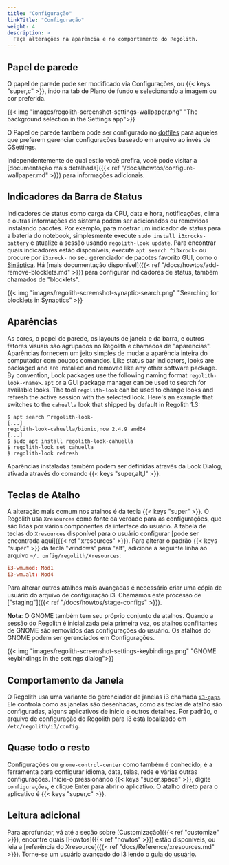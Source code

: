 ```yaml
---
title: "Configuração"
linkTitle: "Configuração"
weight: 4
description: >
  Faça alterações na aparência e no comportamento do Regolith.
---
```


## Papel de parede

O papel de parede pode ser modificado via Configurações, ou {{< keys "super,c" >}}, indo na tab de Plano de fundo e selecionando a imagem ou cor preferida.

{{< img "images/regolith-screenshot-settings-wallpaper.png" "The background selection in the Settings app">}}

O Papel de parede também pode ser configurado no [dotfiles](https://en.wikipedia.org/wiki/Hidden_file_and_hidden_directory) para aqueles que preferem gerenciar configurações baseado em arquivo ao invés de GSettings.

Independentemente de qual estilo você prefira, você pode visitar a [documentação mais detalhada]({{< ref "/docs/howtos/configure-wallpaper.md" >}}) para informações adicionais.

## Indicadores da Barra de Status

Indicadores de status como carga da CPU, data e hora, notificações, clima e outras informações do sistema podem ser adicionados ou removidos instalando pacotes. Por exemplo, para mostrar um indicador de status para a bateria do notebook, simplesmente execute `sudo install i3xrocks-battery` e atualize a sessão usando `regolith-look update`. Para encontrar quais indicadores estão disponíveis, execute `apt search ^i3xrock-` ou procure por `i3xrock-` no seu gerenciador de pacotes favorito GUI, como o [Sináptica](https://help.ubuntu.com/community/SynapticHowto). Há [mais documentação disponível]({{< ref "/docs/howtos/add-remove-blocklets.md" >}}) para configurar indicadores de status, também chamados de "blocklets".

{{< img "images/regolith-screenshot-synaptic-search.png" "Searching for blocklets in Synaptics" >}}

## Aparências

As cores, o papel de parede, os layouts de janela e da barra, e outros fatores visuais são agrupados no Regolith e chamados de "aparências". Aparências fornecem um jeito simples de mudar a aparência inteira do computador com poucos comandos. Like status bar indicators, looks are packaged and are installed and removed like any other software package. By convention, Look packages use the following naming format `regolith-look-<name>`. `apt` or a GUI package manager can be used to search for available looks. The tool `regolith-look` can be used to change looks and refresh the active session with the selected look. Here's an example that switches to the `cahuella` look that shipped by default in Regolith 1.3:

```console
$ apt search ^regolith-look-
[...]
regolith-look-cahuella/bionic,now 2.4.9 amd64
[...]
$ sudo apt install regolith-look-cahuella
$ regolith-look set cahuella
$ regolith-look refresh
```

Aparências instaladas também podem ser definidas através da Look Dialog, ativada através do comando {{< keys "super,alt,l" >}}.

## Teclas de Atalho

A alteração mais comum nos atalhos é da tecla {{< keys "super" >}}. O Regolith usa `Xresources` como fonte da verdade para as configurações, que são lidas por vários componentes da interface do usuário. A tabela de teclas do `Xresources` disponível para o usuário configurar [pode ser encontrada aqui]({{< ref "xresources" >}}). Para alterar o padrão {{< keys "super" >}} da tecla "windows" para "alt", adicione a seguinte linha ao arquivo `~/. onfig/regolith/Xresources`:

```toml
i3-wm.mod: Mod1
i3-wm.alt: Mod4
```

Para alterar outros atalhos mais avançadas é necessário criar uma cópia de usuário do arquivo de configuração i3. Chamamos este processo de ["staging"]({{< ref "/docs/howtos/stage-configs" >}}).

**Nota**: O GNOME também tem seu próprio conjunto de atalhos. Quando a sessão do Regolith é inicializada pela primeira vez, os atalhos conflitantes de GNOME são removidos das configurações do usuário. Os atalhos do GNOME podem ser gerenciados em Configurações.

{{< img "images/regolith-screenshot-settings-keybindings.png" "GNOME keybindings in the settings dialog">}}

## Comportamento da Janela

O Regolith usa uma variante do gerenciador de janelas i3 chamada [`i3-gaps`](https://github.com/Airblader/i3). Ele controla como as janelas são desenhadas, como as teclas de atalho são configuradas, alguns aplicativos de início e outros detalhes. Por padrão, o arquivo de configuração do Regolith para i3 está localizado em `/etc/regolith/i3/config`.

## Quase todo o resto

Configurações ou `gnome-control-center` como também é conhecido, é a ferramenta para configurar idioma, data, telas, rede e várias outras configurações. Inicie-o pressionando {{< keys "super,space" >}}, digite `configurações`, e clique Enter para abrir o aplicativo. O atalho direto para o aplicativo é {{< keys "super,c" >}}.

## Leitura adicional

Para aprofundar, vá até a seção sobre [Customização]({{< ref "customize" >}}), encontre quais [Howtos]({{< ref "howtos" >}}) estão disponíveis, ou leia a [referência do Xresource]({{< ref "docs/Reference/xresources.md" >}}). Torne-se um usuário avançado do i3 lendo o [guia do usuário](https://i3wm.org/docs/userguide.html).
